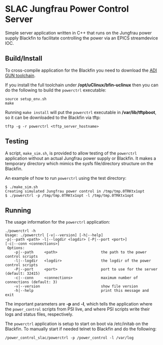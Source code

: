 # SLAC Jungfrau Power Control Server
Simple server application written in C++ that runs on the Jungfrau power supply
Blackfin to facilitate controlling the power via an EPICS streamdevice IOC.

## Build/Install

To cross-compile application for the Blackfin you need to download the
[ADI GUN toolchain](https://sourceforge.net/projects/adi-toolchain/).

If you install the full toolchain under __/opt/uClinux/bfin-uclinux__ then
you can do the following to build the `powerctrl` executable:
```
source setup_env.sh
make
```

Running `make install` will put the `powerctrl` executable in
__/var/lib/tftpboot__, so it can be downloaded to the Blackfin
via tftp:
```
tftp -g -r powerctrl <tftp_server_hostname>
```

## Testing 

A script, `make_sim.sh`, is provided to allow testing of the `powerctrl`
application without an actual Jungfrau power supply or Blackfin. It makes a
temporary directory which mimics the sysfs file/directory structure on the
Blackfin.

An example of how to run `powerctrl` using the test directory:
```
$ ./make_sim.sh 
Creating simulated Jungfrau power control in /tmp/tmp.0TRKtx1opt
$ ./powerctrl -p /tmp/tmp.0TRKtx1opt -l /tmp/tmp.0TRKtx1opt
```

## Running

The usage information for the `powerctrl` application:
```
./powerctrl -h
Usage: ./powerctrl [-v|--version] [-h|--help]
-p|--path <path> -l|--logdir <logdir> [-P|--port <port>]
[-c|--conn <connections>]
 Options:
    -p|--path     <path>                    the path to the power control scripts
    -l|--logdir   <logdir>                  the logdir of the power control scripts
    -P|--port     <port>                    port to use for the server (default: 32415)
    -c|--conn     <connections>             maximum number of connections (default: 3)
    -v|--version                            show file version
    -h|--help                               print this message and exit
```
The important parameters are __-p__ and __-l__, which tells the application
where the `power_control` scripts from PSI live, and where PSI scripts write
their logs and status files, respectively.

The `powerctrl` application is setup to start on boot via /etc/initab on the
Blackfin. To manually start if needed telnet to Blackfin and do the following:

```
/power_control_slac/powerctrl -p /power_control -l /var/log
```
